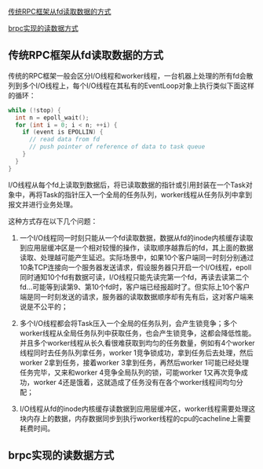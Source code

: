 [传统RPC框架从fd读取数据的方式](#传统RPC框架从fd读取数据的方式)

[brpc实现的读数据方式](#brpc实现的读数据方式)

## 传统RPC框架从fd读取数据的方式
传统的RPC框架一般会区分I/O线程和worker线程，一台机器上处理的所有fd会散列到多个I/O线程上，每个I/O线程在其私有的EventLoop对象上执行类似下面这样的循环：

```C++
while (!stop) {
  int n = epoll_wait();
  for (int i = 0; i < n; ++i) {
    if (event is EPOLLIN) {
      // read data from fd
      // push pointer of reference of data to task queue
    }
  }
}
```

I/O线程从每个fd上读取到数据后，将已读取数据的指针或引用封装在一个Task对象中，再将Task的指针压入一个全局的任务队列，worker线程从任务队列中拿到报文并进行业务处理。

这种方式存在以下几个问题：

1. 一个I/O线程同一时刻只能从一个fd读取数据，数据从fd的inode内核缓存读取到应用层缓冲区是一个相对较慢的操作，读取顺序越靠后的fd，其上面的数据读取、处理越可能产生延迟。实际场景中，如果10个客户端同一时刻分别通过10条TCP连接向一个服务器发送请求，假设服务器只开启一个I/O线程，epoll同时通知10个fd有数据可读，I/O线程只能先读完第一个fd，再读去读第二个fd...可能等到读第9、第10个fd时，客户端已经报超时了。但实际上10个客户端是同一时刻发送的请求，服务器的读取数据顺序却有先有后，这对客户端来说是不公平的；

2. 多个I/O线程都会将Task压入一个全局的任务队列，会产生锁竞争；多个worker线程从全局任务队列中获取任务，也会产生锁竞争，这都会降低性能。并且多个worker线程从长久看很难获取到均匀的任务数量，例如有4个worker线程同时去任务队列拿任务，worker 1竞争锁成功，拿到任务后去处理，然后worker 2拿到任务，接着worker 3拿到任务，再然后worker 1可能已经处理任务完毕，又来和worker 4竞争全局队列的锁，可能worker 1又再次竞争成功，worker 4还是饿着，这就造成了任务没有在各个worker线程间均匀分配；

3. I/O线程从fd的inode内核缓存读数据到应用层缓冲区，worker线程需要处理这块内存上的数据，内存数据同步到执行worker线程的cpu的cacheline上需要耗费时间。

## brpc实现的读数据方式
